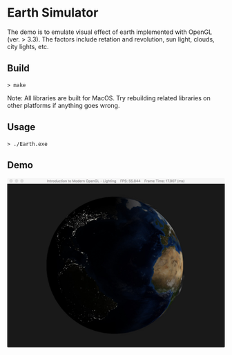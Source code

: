 # Earth Simulator

The demo is to emulate visual effect of earth implemented with OpenGL (ver. > 3.3). The factors include retation and revolution, sun light, clouds, city lights, etc.

## Build

```
> make
```

Note: All libraries are built for MacOS. Try rebuilding related libraries on other platforms if anything goes wrong.

## Usage

```
> ./Earth.exe
```

## Demo

![Alt text](Resources/earth/Earth.jpeg?raw=true "Effect")
